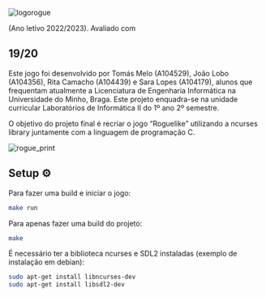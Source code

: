 ![logorogue](https://github.com/joaodiaslobo/rogue-pointers/assets/30907944/f885fc2f-5963-4216-841d-a356bb4cb102)



(Ano letivo 2022/2023). 
Avaliado com 
##             19/20

Este jogo foi desenvolvido por Tomás Melo (A104529), João Lobo (A104356), Rita Camacho (A104439) e Sara Lopes (A104179), alunos que frequentam atualmente a Licenciatura de Engenharia Informática na Universidade do Minho, Braga. Este projeto enquadra-se na unidade curricular Laboratórios de Informática II do 1º ano 2º semestre.


O objetivo do projeto final é recriar o jogo “Roguelike” utilizando a ncurses library juntamente com a linguagem de programação C.

![rogue_print](https://github.com/joaodiaslobo/rogue-pointers/assets/30907944/f2de4923-3f11-4d2f-b910-b1d5f4cb7451)

## Setup  ⚙️

Para fazer uma build e iniciar o jogo:
```bash
make run
```
Para apenas fazer uma build do projeto:
```bash
make
```

É necessário ter a biblioteca ncurses e SDL2 instaladas (exemplo de instalação em debian):

```bash
sudo apt-get install libncurses-dev
sudo apt-get install libsdl2-dev
```
